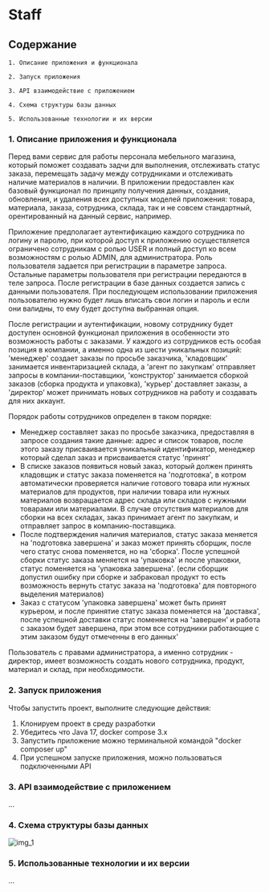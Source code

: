 
# Staff

## Содержание

    1. Описание приложения и функционала

    2. Запуск приложения

    3. API взаимодействие с приложением

    4. Схема структуры базы данных

    5. Использованные технологии и их версии
### 1. Описание приложения и функционала

Перед вами сервис для работы персонала мебельного магазина, который поможет создавать задчи для выполнения, отслеживать статус заказа, перемещать задачу между сотрудниками и отслеживать наличие материалов в наличии. В приложении предоставлен как базовый функционал по принципу получения данных, создания, обновления, и удаления всех доступных моделей приложения: товара, материала, заказа, сотрудника, склада, так и не совсем стандартный, орентированный на данный сервис, например.

Приложение предполагает аутентификацию каждого сотрудника по логину и паролю, 
при которой доступ к приложению осуществляется ограничено сотрудникам с ролью USER и полный доступ ко всем возможностям с ролью ADMIN, для администратора.
Роль пользователя задается при регистрации в параметре запроса. 
Остальные параметры пользователя при регистрации передаются в теле запроса. 
После регистрации в базе данных создается запись с данными пользователя.
При последующем использовании приложения пользователю нужно будет лишь вписать свои логин и пароль и если они валидны, то ему будет доступна выбранная опция.

После регистрации и аутентификации, новому сотруднику будет доступен основной функционал приложения в особенности это возможность работы с заказами. У каждого из сотрудников есть особая позиция в компании, а именно одна из шести уникальных позиций: 'менеджер' создает заказы по просьбе заказчика, 'кладовщик' занимается инвентаризацией склада, а 'агент по закупкам' отправляет запросы в компании-поставщики, 'конструктор' занимается сборкой заказов (сборка продукта и упаковка), 'курьер' доставляет заказы, а 'директор' может принимать новых сотрудников на работу и создавать для них аккаунт.

Порядок работы сотрудников определен в таком порядке:
- Менеджер составляет заказ по просьбе заказчика,  предоставляя в запросе создания такие данные: адрес и список товаров, после этого заказу присваивается уникальный идентификатор, менеджер который сделал заказ и присваивается статус 'принят'
- В списке заказов появиться новый заказ, который должен принять кладовщик и статус заказа поменяется на 'подготовка', в котром автоматически проверяется наличие готового товара или нужных материалов для продуктов, при наличии товара или нужных материалов возвращается адрес склада или складов с нужными товарами или материалами. В случае отсутствия материалов для сборки на всех складах, заказ принимает агент по закупкам, и отправляет запрос в компанию-поставщика.
- После подтверждения наличия материалов, статус заказа меняется на 'подготовка завершена' и заказ может принять сборщик, после чего статус снова поменяется, но на 'сборка'. После успешной сборки статус заказа меняется на 'упаковка' и после упаковки, статус поменяется на 'упаковка завершена'. (если сборщик допустил ошибку при сборке и забраковал продукт то есть возможность вернуть статус заказа на 'подготовка' для повторного выделения материалов)
- Заказ с статусом 'упаковка завершена' может быть принят курьером, и после принятие статус заказа поменяется на 'доставка', после успешной доставки статус поменяется на 'завершен' и работа с заказом будет завершена, при этом все сотрудники работающие с этим заказом будут отмеченны в его данных'

Пользователь с правами администратора, а именно сотрудник - директор, имеет возможность создать нового сотрудника, продукт, материал и склад, при необходимости.
### 2. Запуск приложения

Чтобы запустить проект, выполните следующие действия:

1. Клонируем проект в среду разработки
2. Убедитесь что Java 17, docker compose 3.x
3. Запустить приложение можно терминальной командой "docker composer up"
4. При успешном запуске приложения, можно пользоваться подключенными API

### 3. API взаимодействие с приложением

...

### 4. Схема структуры базы данных

![img_1](https://github.com/user-attachments/assets/09dfd80a-913a-4139-a929-315b175d04ee)
### 5. Использованные технологии и их версии
...
